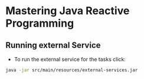 # Mastering Java Reactive Programming

## Running external Service
 - To run the external service for the tasks click:

```bash
java -jar src/main/resources/external-services.jar
```
 
